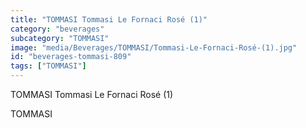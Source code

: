 ```yaml
---
title: "TOMMASI Tommasi Le Fornaci Rosé (1)"
category: "beverages"
subcategory: "TOMMASI"
image: "media/Beverages/TOMMASI/Tommasi-Le-Fornaci-Rosé-(1).jpg"
id: "beverages-tommasi-809"
tags: ["TOMMASI"]
---
```


TOMMASI Tommasi Le Fornaci Rosé (1)

TOMMASI
